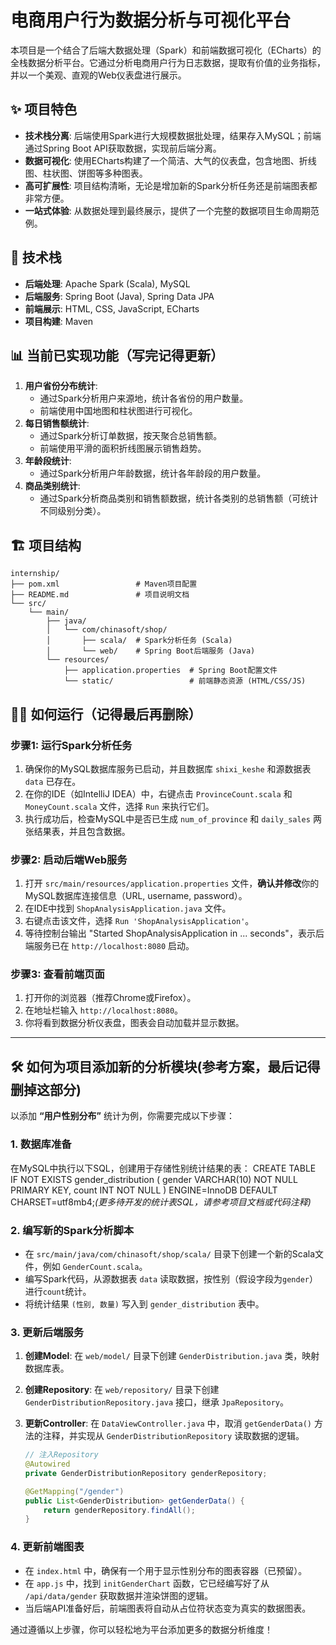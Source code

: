 # 电商用户行为数据分析与可视化平台

本项目是一个结合了后端大数据处理（Spark）和前端数据可视化（ECharts）的全栈数据分析平台。它通过分析电商用户行为日志数据，提取有价值的业务指标，并以一个美观、直观的Web仪表盘进行展示。

## ✨ 项目特色

- **技术栈分离**: 后端使用Spark进行大规模数据批处理，结果存入MySQL；前端通过Spring Boot API获取数据，实现前后端分离。
- **数据可视化**: 使用ECharts构建了一个简洁、大气的仪表盘，包含地图、折线图、柱状图、饼图等多种图表。
- **高可扩展性**: 项目结构清晰，无论是增加新的Spark分析任务还是前端图表都非常方便。
- **一站式体验**: 从数据处理到最终展示，提供了一个完整的数据项目生命周期范例。

## 🚀 技术栈

- **后端处理**: Apache Spark (Scala), MySQL
- **后端服务**: Spring Boot (Java), Spring Data JPA
- **前端展示**: HTML, CSS, JavaScript, ECharts
- **项目构建**: Maven

## 📊 当前已实现功能（写完记得更新）

1.  **用户省份分布统计**:
    -   通过Spark分析用户来源地，统计各省份的用户数量。
    -   前端使用中国地图和柱状图进行可视化。
2.  **每日销售额统计**:
    -   通过Spark分析订单数据，按天聚合总销售额。
    -   前端使用平滑的面积折线图展示销售趋势。
5.  **年龄段统计**:
    -   通过Spark分析用户年龄数据，统计各年龄段的用户数量。
6.  **商品类别统计**:
    -   通过Spark分析商品类别和销售额数据，统计各类别的总销售额（可统计不同级别分类）。

## 🏗️ 项目结构


    internship/
    ├── pom.xml                 # Maven项目配置
    ├── README.md               # 项目说明文档
    └── src/
        └── main/
            ├── java/
            │   └── com/chinasoft/shop/
            │       ├── scala/  # Spark分析任务 (Scala)
            │       └── web/    # Spring Boot后端服务 (Java)
            └── resources/
                ├── application.properties  # Spring Boot配置文件
                └── static/                 # 前端静态资源 (HTML/CSS/JS)
    

## 🏃‍♀️ 如何运行（记得最后再删除）

### 步骤1: 运行Spark分析任务

1.  确保你的MySQL数据库服务已启动，并且数据库 `shixi_keshe` 和源数据表 `data` 已存在。
2.  在你的IDE（如IntelliJ IDEA）中，右键点击 `ProvinceCount.scala` 和 `MoneyCount.scala` 文件，选择 `Run` 来执行它们。
3.  执行成功后，检查MySQL中是否已生成 `num_of_province` 和 `daily_sales` 两张结果表，并且包含数据。

### 步骤2: 启动后端Web服务

1.  打开 `src/main/resources/application.properties` 文件，**确认并修改**你的MySQL数据库连接信息（URL, username, password）。
2.  在IDE中找到 `ShopAnalysisApplication.java` 文件。
3.  右键点击该文件，选择 `Run 'ShopAnalysisApplication'`。
4.  等待控制台输出 "Started ShopAnalysisApplication in ... seconds"，表示后端服务已在 `http://localhost:8080` 启动。

### 步骤3: 查看前端页面

1.  打开你的浏览器（推荐Chrome或Firefox）。
2.  在地址栏输入 `http://localhost:8080`。
3.  你将看到数据分析仪表盘，图表会自动加载并显示数据。

---

## 🛠️ 如何为项目添加新的分析模块(参考方案，最后记得删掉这部分)

以添加 **“用户性别分布”** 统计为例，你需要完成以下步骤：

### 1. 数据库准备

在MySQL中执行以下SQL，创建用于存储性别统计结果的表：
CREATE TABLE IF NOT EXISTS gender_distribution (
  gender VARCHAR(10) NOT NULL PRIMARY KEY,
  count INT NOT NULL
) ENGINE=InnoDB DEFAULT CHARSET=utf8mb4;*(更多待开发的统计表SQL，请参考项目文档或代码注释)*

### 2. 编写新的Spark分析脚本

-   在 `src/main/java/com/chinasoft/shop/scala/` 目录下创建一个新的Scala文件，例如 `GenderCount.scala`。
-   编写Spark代码，从源数据表 `data` 读取数据，按性别（假设字段为`gender`）进行`count`统计。
-   将统计结果 `(性别, 数量)` 写入到 `gender_distribution` 表中。

### 3. 更新后端服务

1.  **创建Model**: 在 `web/model/` 目录下创建 `GenderDistribution.java` 类，映射数据库表。
2.  **创建Repository**: 在 `web/repository/` 目录下创建 `GenderDistributionRepository.java` 接口，继承 `JpaRepository`。
3.  **更新Controller**: 在 `DataViewController.java` 中，取消 `getGenderData()` 方法的注释，并实现从 `GenderDistributionRepository` 读取数据的逻辑。

    ```java
    // 注入Repository
    @Autowired
    private GenderDistributionRepository genderRepository;

    @GetMapping("/gender")
    public List<GenderDistribution> getGenderData() {
        return genderRepository.findAll();
    }
    ```

### 4. 更新前端图表

-   在 `index.html` 中，确保有一个用于显示性别分布的图表容器（已预留）。
-   在 `app.js` 中，找到 `initGenderChart` 函数，它已经编写好了从 `/api/data/gender` 获取数据并渲染饼图的逻辑。
-   当后端API准备好后，前端图表将自动从占位符状态变为真实的数据图表。

通过遵循以上步骤，你可以轻松地为平台添加更多的数据分析维度！
    